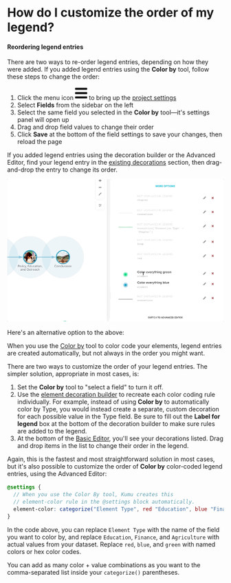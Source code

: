 # How do I customize the order of my legend?

#### Reordering legend entries

There are two ways to re-order legend entries, depending on how they were added. If you added legend entries using the **Color by** tool, follow these steps to change the order:

1. Click the menu icon ![](../icons/bars.svg) to bring up the [project settings](../overview/settings.md#project-settings)
2. Select **Fields** from the sidebar on the left
3. Select the same field you selected in the **Color by** tool—it's settings panel will open up
4. Drag and drop field values to change their order
5. Click **Save** at the bottom of the field settings to save your changes, then reload the page

If you added legend entries using the decoration builder or the Advanced Editor, find your legend entry in the [existing decorations](../overview/view-editors.md#existing-decorations) section, then drag-and-drop the entry to change its order.

![Cascading decorations](../images/cascading-decorations.gif)

Here's an alternative option to the above:

When you use the [Color by](../guides/data-driven-decorations.md#color-by) tool to color code your elements, legend entries are created automatically, but not always in the order you might want.

There are two ways to customize the order of your legend entries. The simpler solution, appropriate in most cases, is:

1. Set the **Color by** tool to "select a field" to turn it off.
2. Use the [element decoration builder](../guides/data-driven-decorations.md#use-decoration-builders-to-create-custom-decorations) to recreate each color coding rule individually. For example, instead of using **Color by** to automatically color by Type, you would instead create a separate, custom decoration for each possible value in the Type field. Be sure to fill out the **Label for legend** box at the bottom of the decoration builder to make sure rules are added to the legend.
3. At the bottom of the [Basic Editor](../overview/view-editors.md#basic-editor), you'll see your decorations listed. Drag and drop items in the list to change their order in the legend.

Again, this is the fastest and most straightforward solution in most cases, but it's also possible to customize the order of **Color by** color-coded legend entries, using the Advanced Editor:

```scss
@settings {
  // When you use the Color By tool, Kumu creates this 
  // element-color rule in the @settings block automatically.
  element-color: categorize("Element Type", red "Education", blue "Finance", green "Agriculture");
}
```

In the code above, you can replace `Element Type` with the name of the field you want to color by, and replace `Education`, `Finance`, and `Agriculture` with actual values from your dataset. Replace `red`, `blue`, and `green` with named colors or hex color codes.

You can add as many color + value combinations as you want to the comma-separated list inside your `categorize()` parentheses.
